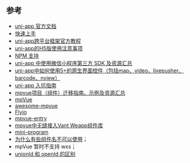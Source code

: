 ## 参考

- [uni-app 官方文档](https://uniapp.dcloud.io/)
- [快速上手](https://uniapp.dcloud.io/quickstart)
- [uni-app跨平台框架官方教程](https://ke.qq.com/course/343370)
- [uni-app的H5版使用注意事项](https://ask.dcloud.net.cn/article/35232)
- [NPM 支持](http://uniapp.dcloud.io/frame?id=npm%E6%94%AF%E6%8C%81)
- [uni-app 中使用微信小程序第三方 SDK 及资源汇总](https://ask.dcloud.net.cn/article/35070)
- [uni-app中如何使用5+的原生界面控件（包括map、video、livepusher、barcode、nview）
](https://ask.dcloud.net.cn/article/35036)
- [uni-app 入坑指南](https://www.jianshu.com/p/7b33ade6d10b)
- [mpvue项目（组件）迁移指南、示例及资源汇总](http://ask.dcloud.net.cn/article/34945)
- [mpVue](http://mpvue.com)
- [awesome-mpvue](https://github.com/mpvue/awesome-mpvue)
- [Flyio](https://wendux.github.io/dist/#/doc/flyio/readme)
- [mpvue-entry](https://github.com/F-loat/mpvue-entry)
- [mpvue中无缝接入Vant Weapp组件库](https://github.com/Rychou/mpvue-vant)
- [mini-program](https://github.com/zhaotoday/mini-program)
- [为什么有些组件名不可以使用](http://mpvue.com/qa/#_3)；
- mpVue 暂时不支持 wxs；
- [unionId 和 openId 的区别](https://mp.weixin.qq.com/s?__biz=NzA3OTQ2OTgw&mid=204189507&idx=1&sn=58fd3df3a8323f6b7bfb2680f222c293)
